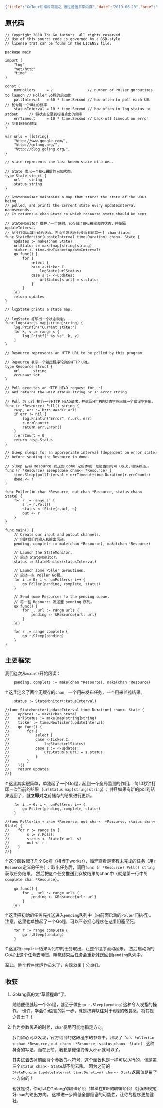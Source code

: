```json lw-blog-meta
{"title":"GoTour后续练习题之 通过通信共享内存","date":"2019-06-20","brev":"Goruntine 和 channel 应该算是Golang语言的灵魂法宝了吧。看完这一篇代码，我对他们又有了新的认识。","tags":["Golang"]}
```



## 原代码

```golang
// Copyright 2010 The Go Authors. All rights reserved.
// Use of this source code is governed by a BSD-style
// license that can be found in the LICENSE file.

package main

import (
    "log"
    "net/http"
    "time"
)

const (
    numPollers     = 2                // number of Poller goroutines to launch // Poller Go程的启动数
    pollInterval   = 60 * time.Second // how often to poll each URL            // 轮询每一个URL的频率
    statusInterval = 10 * time.Second // how often to log status to stdout     // 将状态记录到标准输出的频率
    errTimeout     = 10 * time.Second // back-off timeout on error             // 回退超时的错误
)

var urls = []string{
    "http://www.google.com/",
    "http://golang.org/",
    "http://blog.golang.org/",
}

// State represents the last-known state of a URL.

// State 表示一个URL最后的已知状态。
type State struct {
    url    string
    status string
}

// StateMonitor maintains a map that stores the state of the URLs being
// polled, and prints the current state every updateInterval nanoseconds.
// It returns a chan State to which resource state should be sent.

// StateMonitor 维护了一个映射，它存储了URL被轮询的状态，并每隔 updateInterval
// 纳秒打印出其当前的状态。它向资源状态的接收者返回一个 chan State。
func StateMonitor(updateInterval time.Duration) chan<- State {
    updates := make(chan State)
    urlStatus := make(map[string]string)
    ticker := time.NewTicker(updateInterval)
    go func() {
        for {
            select {
            case <-ticker.C:
                logState(urlStatus)
            case s := <-updates:
                urlStatus[s.url] = s.status
            }
        }
    }()
    return updates
}

// logState prints a state map.

// logState 打印出一个状态映射。
func logState(s map[string]string) {
    log.Println("Current state:")
    for k, v := range s {
        log.Printf(" %s %s", k, v)
    }
}

// Resource represents an HTTP URL to be polled by this program.

// Resource 表示一个被此程序轮询的HTTP URL。
type Resource struct {
    url      string
    errCount int
}

// Poll executes an HTTP HEAD request for url
// and returns the HTTP status string or an error string.

// Poll 为 url 执行一个HTTP HEAD请求，并返回HTTP的状态字符串或一个错误字符串。
func (r *Resource) Poll() string {
    resp, err := http.Head(r.url)
    if err != nil {
        log.Println("Error", r.url, err)
        r.errCount++
        return err.Error()
    }
    r.errCount = 0
    return resp.Status
}

// Sleep sleeps for an appropriate interval (dependent on error state)
// before sending the Resource to done.

// Sleep 在将 Resource 发送到 done 之前休眠一段适当的时间（取决于错误状态）。
func (r *Resource) Sleep(done chan<- *Resource) {
    time.Sleep(pollInterval + errTimeout*time.Duration(r.errCount))
    done <- r
}

func Poller(in chan *Resource, out chan *Resource, status chan<- State) {
    for r := range in {
        s := r.Poll()
        status <- State{r.url, s}
        out <- r
    }
}

func main() {
    // Create our input and output channels.
    // 创建我们的输入和输出信道。
    pending, complete := make(chan *Resource), make(chan *Resource)

    // Launch the StateMonitor.
    // 启动 StateMonitor。
    status := StateMonitor(statusInterval)

    // Launch some Poller goroutines.
    // 启动一些 Poller Go程。
    for i := 0; i < numPollers; i++ {
        go Poller(pending, complete, status)
    }

    // Send some Resources to the pending queue.
    // 将一些 Resource 发送至 pending 序列。
    go func() {
        for _, url := range urls {
            pending <- &Resource{url: url}
        }
    }()

    for r := range complete {
        go r.Sleep(pending)
    }
}
```


## 主要框架

我们这次从`main()`开始阅读：

```golang
    pending, complete := make(chan *Resource), make(chan *Resource)
```
↑这里定义了两个无缓存的`chan`，一个用来发布任务，一个用来监视结果。

```golang
    status := StateMonitor(statusInterval)
    
//func StateMonitor(updateInterval time.Duration) chan<- State {
//    updates := make(chan State)
//    urlStatus := make(map[string]string)
//    ticker := time.NewTicker(updateInterval)
//    go func() {
//        for {
//            select {
//            case <-ticker.C:
//                logState(urlStatus)
//            case s := <-updates:
//                urlStatus[s.url] = s.status
//            }
//        }
//    }()
//    return updates
//}
```
↑这里其实很简单，单独起了一个Go程，起到一个全局监测的作用。
每10秒钟打印一次当前的结果（`urlStatus map[string]string`）；
并且如果有新的poll的结果返回了，就**立即**对之前储存的结果进行更新。


```golang
    for i := 0; i < numPollers; i++ {
        go Poller(pending, complete, status)
    }

//func Poller(in <-chan *Resource, out chan<- *Resource, status chan<- State) {
//    for r := range in {
//        s := r.Poll()
//        status <- State{r.url, s}
//        out <- r
//    }
//}
```
↑这个函数起了几个Go程（相当于worker），循环查看是否有未完成的任务（用`r Resource`定义的任务）；
取出任务后，调用`func (r *Resource) Poll() string`获取任务结果，
然后把这个任务推送到存放结果的chan中（就是第一行中的`complete chan *Resource`）。

```golang
    go func() {
        for _, url := range urls {
            pending <- &Resource{url: url}
        }
    }()
```
↑这里把初始的任务先推送进入`pending`队列中（由前面启动的`Poller`们执行）。
注意，这里也单独起了一个Go程，可以不必担心程序在这里阻塞至死。

```golang
    for r := range complete {
        go r.Sleep(pending)
    }
```
↑这里将`complete`结果队列中的任务取出，让整个程序流动起来。
然后启动新的Go程让这个任务去睡觉，睡觉结束后任务会重新推送回到`pending`队列中。

至此，整个程序就运作起来了，实现效果十分良好。





## 收获

1. Golang真的太“草菅程命”了。

    随随便便就起一个Go程，甚至于做出`go r.Sleep(pending)`这种令人发指的操作。
    也许，学会Go语言的第一步，就是摈弃以往对于`线程`的敬畏感，将其视之粪土？！
    
2. 作为参数传递的时候，`chan`要尽可能地指定方向。

    我们留心可以发现，官方给出的这段程序的参数中，出现了
    `func Poller(in <-chan *Resource, out chan<- *Resource, status chan<- State) `
    这种神奇的写法。而在此前，我都是傻傻的传入`chan`就可以了。  
    
    其实试着去掉前面两个参数的`<-`符号，这个函数也是一样可以运行的，但是第三个`status chan<- State`却不能去除。
    因为之前的`StateMonitor(updateInterval time.Duration) chan<- State`返回值是带了`<-`方向的！
    
    也就是说，你可以在Golang的编译阶段（甚至在IDE的编辑阶段）就强制规定好`chan`的进出方向，
    这样进一步降低全部阻塞的可能性，让你的程序更加健壮。

